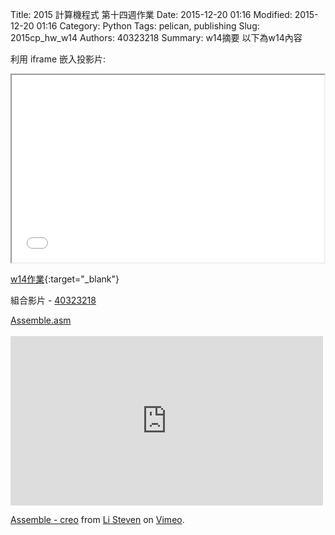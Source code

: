 Title: 2015 計算機程式 第十四週作業
Date: 2015-12-20 01:16
Modified: 2015-12-20 01:16
Category: Python
Tags: pelican, publishing
Slug: 2015cp_hw_w14
Authors: 40323218
Summary: w14摘要
以下為w14內容

利用 iframe 嵌入投影片:

<iframe src="40323218_cp_w14.html" width="500" height="300"></iframe>

[w14作業](40323218_cp_w14.html){:target="_blank"}

組合影片 - <a href='user/40323218/'>40323218</a>
<br>
<p align="left"><a href="https://copy.com/Oa3thHDTurevYCMA">
Assemble.asm</a>
<br>
<script src="https://embed.github.com/view/3d/2015fallhw/2015fallcadpb/gh-pages/user/40323218/b_g1_nutcracker40323218_nutcracker.stl"width="300"height="300"></script>
<br>
<iframe src="https://player.vimeo.com/video/150879408" width="500" height="271" frameborder="0" webkitallowfullscreen mozallowfullscreen allowfullscreen></iframe> <p><a href="https://vimeo.com/150879408">Assemble - creo</a> from <a href="https://vimeo.com/user44943624">Li Steven</a> on <a href="https://vimeo.com">Vimeo</a>.</p>